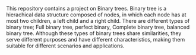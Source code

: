 This repository contains a project on Binary trees. Binary tree is a hierachical data structure composed of nodes, in which each node has at most two children, a left child and a right child. There are different types of binary tree; Full binary tree, perfect binary, Complete binary tree, balanced binary tree. Although these types of binary trees share similarities, they serve different purposes and have different characteristics, making them suitable for different scenarios and applications.
